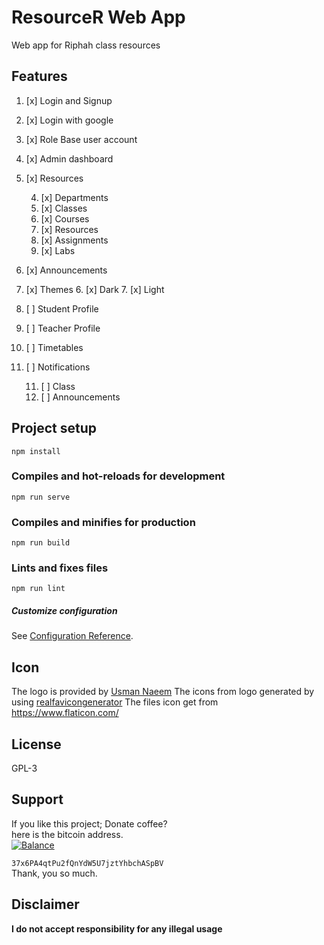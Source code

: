 
# ResourceR Web App
Web app for Riphah class resources 

## Features

1.  [x] Login and Signup
2. [x] Login with google
3.  [x] Role Base user account
4.  [x] Admin dashboard
5.  [x] Resources

	4. [x] Departments
	5. [x] Classes
	6. [x] Courses
	7. [x] Resources
	8. [x] Assignments
	9. [x] Labs
6. [x] Announcements 
7. [x] Themes
	6. [x] Dark
	7. [x] Light
8. [ ] Student Profile
9. [ ] Teacher Profile
10. [ ] Timetables
11. [ ] Notifications

	11. [ ] Class  
	12. [ ] Announcements

  

## Project setup

```
npm install
```

  
### Compiles and hot-reloads for development

```
npm run serve
```

### Compiles and minifies for production

```
npm run build
```

 
### Lints and fixes files
```
npm run lint
```

##### Customize configuration

See [Configuration Reference](https://cli.vuejs.org/config/).

## Icon
The logo is provided by [Usman Naeem](https://github.com/Usman-Naeem/)
The icons from logo generated by using [realfavicongenerator](https://realfavicongenerator.net/)
The files icon get from https://www.flaticon.com/

## License  
GPL-3  
  
## Support  
If you like this project; Donate coffee?    
here is the bitcoin address.  
[![Balance](https://img.balancebadge.io/btc/37x6PA4qtPu2fQnYdW5U7jztYhbchASpBV.svg)](https://img.balancebadge.io/btc/37x6PA4qtPu2fQnYdW5U7jztYhbchASpBV.svg)  
  
   ```37x6PA4qtPu2fQnYdW5U7jztYhbchASpBV```    
 Thank, you so much.  
  
## Disclaimer  
**I do not accept responsibility for any illegal usage**
